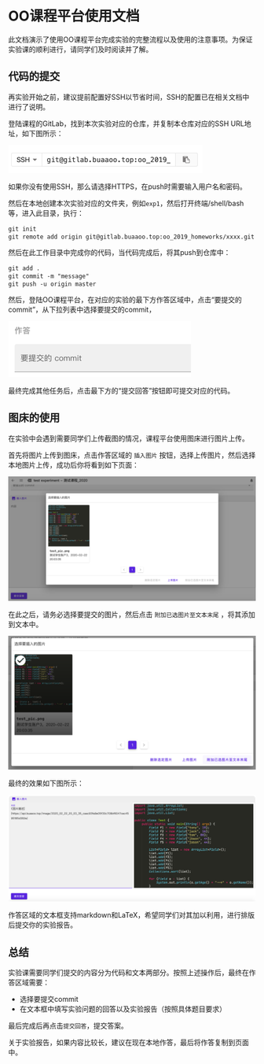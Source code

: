 # OO课程平台使用文档

此文档演示了使用OO课程平台完成实验的完整流程以及使用的注意事项。为保证实验课的顺利进行，请同学们及时阅读并了解。

## 代码的提交

再实验开始之前，建议提前配置好SSH以节省时间，SSH的配置已在相关文档中进行了说明。

登陆课程的GitLab，找到本次实验对应的仓库，并复制本仓库对应的SSH URL地址，如下图所示：

<img src="pic/0.png" alt="0" style="zoom:50%;" />

如果你没有使用SSH，那么请选择HTTPS，在push时需要输入用户名和密码。

然后在本地创建本次实验对应的文件夹，例如`exp1`，然后打开终端/shell/bash等，进入此目录，执行：

```
git init
git remote add origin git@gitlab.buaaoo.top:oo_2019_homeworks/xxxx.git 
```

然后在此工作目录中完成你的代码，当代码完成后，将其push到仓库中：

```
git add .
git commit -m "message"
git push -u origin master
```

然后，登陆OO课程平台，在对应的实验的最下方作答区域中，点击“要提交的commit”，从下拉列表中选择要提交的commit，

<img src="pic/1.png" alt="1" style="zoom:50%;" />

最终完成其他任务后，点击最下方的“提交回答”按钮即可提交对应的代码。

## 图床的使用

在实验中会遇到需要同学们上传截图的情况，课程平台使用图床进行图片上传。

首先将图片上传到图床，点击作答区域的 `插入图片` 按钮，选择上传图片，然后选择本地图片上传，成功后你将看到如下页面：

<img src="pic/2.png" alt="1" style="zoom:50%;" />

在此之后，请务必选择要提交的图片，然后点击 `附加已选图片至文本末尾` ，将其添加到文本中。

<img src="pic/4.png" alt="1" style="zoom:50%;" />

最终的效果如下图所示：

<img src="pic/3.png" alt="1" style="zoom:50%;" />

作答区域的文本框支持markdown和LaTeX，希望同学们对其加以利用，进行排版后提交你的实验报告。

## 总结

实验课需要同学们提交的内容分为代码和文本两部分。按照上述操作后，最终在作答区域需要：

- 选择要提交commit
- 在文本框中填写实验问题的回答以及实验报告（按照具体题目要求）

最后完成后再点击`提交回答`，提交答案。

关于实验报告，如果内容比较长，建议在现在本地作答，最后将作答复制到页面中。